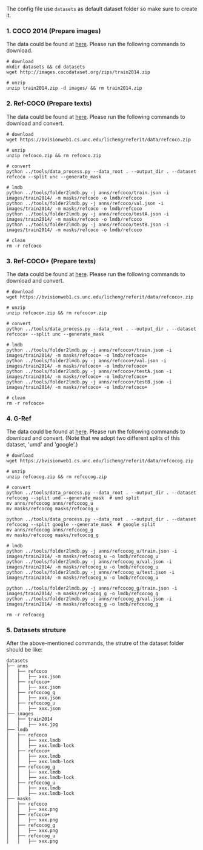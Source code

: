The config file use `datasets` as default dataset folder so make sure to create it.

### 1. COCO 2014 (Prepare images) 

The data could be found at [here](https://cocodataset.org/#download). Please run the following commands to download.

```shell
# download
mkdir datasets && cd datasets
wget http://images.cocodataset.org/zips/train2014.zip

# unzip
unzip train2014.zip -d images/ && rm train2014.zip

```

### 2. Ref-COCO (Prepare texts)

The data could be found at [here](https://github.com/lichengunc/refer). Please run the following commands to download and convert.

```shell
# download
wget https://bvisionweb1.cs.unc.edu/licheng/referit/data/refcoco.zip

# unzip
unzip refcoco.zip && rm refcoco.zip

# convert
python ../tools/data_process.py --data_root . --output_dir . --dataset refcoco --split unc --generate_mask

# lmdb
python ../tools/folder2lmdb.py -j anns/refcoco/train.json -i images/train2014/ -m masks/refcoco -o lmdb/refcoco
python ../tools/folder2lmdb.py -j anns/refcoco/val.json -i images/train2014/ -m masks/refcoco -o lmdb/refcoco
python ../tools/folder2lmdb.py -j anns/refcoco/testA.json -i images/train2014/ -m masks/refcoco -o lmdb/refcoco
python ../tools/folder2lmdb.py -j anns/refcoco/testB.json -i images/train2014/ -m masks/refcoco -o lmdb/refcoco

# clean
rm -r refcoco

```

### 3. Ref-COCO+ (Prepare texts)

The data could be found at [here](https://github.com/lichengunc/refer). Please run the following commands to download and convert.

```shell
# download
wget https://bvisionweb1.cs.unc.edu/licheng/referit/data/refcoco+.zip

# unzip
unzip refcoco+.zip && rm refcoco+.zip

# convert
python ../tools/data_process.py --data_root . --output_dir . --dataset refcoco+ --split unc --generate_mask

# lmdb
python ../tools/folder2lmdb.py -j anns/refcoco+/train.json -i images/train2014/ -m masks/refcoco+ -o lmdb/refcoco+
python ../tools/folder2lmdb.py -j anns/refcoco+/val.json -i images/train2014/ -m masks/refcoco+ -o lmdb/refcoco+
python ../tools/folder2lmdb.py -j anns/refcoco+/testA.json -i images/train2014/ -m masks/refcoco+ -o lmdb/refcoco+
python ../tools/folder2lmdb.py -j anns/refcoco+/testB.json -i images/train2014/ -m masks/refcoco+ -o lmdb/refcoco+

# clean
rm -r refcoco+

```

### 4. G-Ref

The data could be found at [here](https://github.com/lichengunc/refer). Please run the following commands to download and convert.
(Note that we adopt two different splits of this dataset, 'umd' and 'google'.)

```shell
# download
wget https://bvisionweb1.cs.unc.edu/licheng/referit/data/refcocog.zip

# unzip
unzip refcocog.zip && rm refcocog.zip

# convert
python ../tools/data_process.py --data_root . --output_dir . --dataset refcocog --split umd --generate_mask  # umd split
mv anns/refcocog anns/refcocog_u
mv masks/refcocog masks/refcocog_u

python ../tools/data_process.py --data_root . --output_dir . --dataset refcocog --split google --generate_mask  # google split
mv anns/refcocog anns/refcocog_g
mv masks/refcocog masks/refcocog_g

# lmdb
python ../tools/folder2lmdb.py -j anns/refcocog_u/train.json -i images/train2014/ -m masks/refcocog_u -o lmdb/refcocog_u
python ../tools/folder2lmdb.py -j anns/refcocog_u/val.json -i images/train2014/ -m masks/refcocog_u -o lmdb/refcocog_u
python ../tools/folder2lmdb.py -j anns/refcocog_u/test.json -i images/train2014/ -m masks/refcocog_u -o lmdb/refcocog_u

python ../tools/folder2lmdb.py -j anns/refcocog_g/train.json -i images/train2014/ -m masks/refcocog_g -o lmdb/refcocog_g
python ../tools/folder2lmdb.py -j anns/refcocog_g/val.json -i images/train2014/ -m masks/refcocog_g -o lmdb/refcocog_g

rm -r refcocog

```

### 5. Datasets struture

After the above-mentioned commands, the strutre of the dataset folder should be like:

```none
datasets
├── anns
│   ├── refcoco
│   │   ├── xxx.json
│   ├── refcoco+
│   │   ├── xxx.json
│   ├── refcocog_g
│   │   ├── xxx.json
│   ├── refcocog_u
│   │   ├── xxx.json
├── images
│   ├── train2014
│   │   ├── xxx.jpg
├── lmdb
│   ├── refcoco
│   │   ├── xxx.lmdb
│   │   ├── xxx.lmdb-lock
│   ├── refcoco+
│   │   ├── xxx.lmdb
│   │   ├── xxx.lmdb-lock
│   ├── refcocog_g
│   │   ├── xxx.lmdb
│   │   ├── xxx.lmdb-lock
│   ├── refcocog_u
│   │   ├── xxx.lmdb
│   │   ├── xxx.lmdb-lock
├── masks
│   ├── refcoco
│   │   ├── xxx.png
│   ├── refcoco+
│   │   ├── xxx.png
│   ├── refcocog_g
│   │   ├── xxx.png
│   ├── refcocog_u
│   │   ├── xxx.png

```